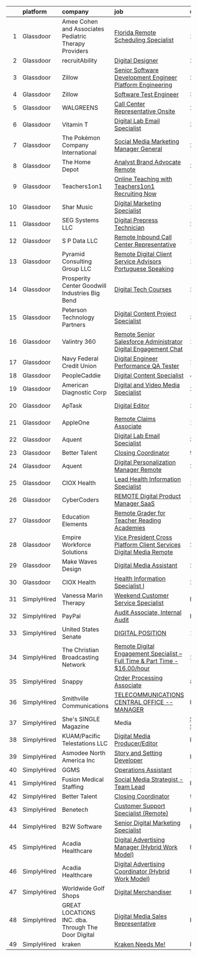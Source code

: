

|    | platform    | company                                               | job                                                                                                                                                                                                                                                                                                                                                                                                                                                                                                                                                                                                                                                                                                                                                                                                                                                                                                                                                                                                                                                                                                                                                                                                                                                                                                                                                                                                                                                                                                                                                                                                                                                         | update_time   | location            |
|---:|:------------|:------------------------------------------------------|:------------------------------------------------------------------------------------------------------------------------------------------------------------------------------------------------------------------------------------------------------------------------------------------------------------------------------------------------------------------------------------------------------------------------------------------------------------------------------------------------------------------------------------------------------------------------------------------------------------------------------------------------------------------------------------------------------------------------------------------------------------------------------------------------------------------------------------------------------------------------------------------------------------------------------------------------------------------------------------------------------------------------------------------------------------------------------------------------------------------------------------------------------------------------------------------------------------------------------------------------------------------------------------------------------------------------------------------------------------------------------------------------------------------------------------------------------------------------------------------------------------------------------------------------------------------------------------------------------------------------------------------------------------|:--------------|:--------------------|
|  1 | Glassdoor   | Amee Cohen and Associates Pediatric Therapy Providers | [Florida Remote Scheduling Specialist](https://www.glassdoor.com/partner/jobListing.htm?pos=112&ao=1110586&s=58&guid=00000182ba05b764b3fb83a4c93c9384&src=GD_JOB_AD&t=SR&vt=w&ea=1&cs=1_8c8ccf01&cb=1660978313652&jobListingId=1008078717344&cpc=AC285F3A3ECA6BB0&jrtk=3-0-1gat0bdu4m6p4801-1gat0bduoi17e800-ab6b67ad9b54a025--6NYlbfkN0DB2IJiWvkl9dyna-F9Xfqg4Kffp6-GoT8zQwgzVu3ttDJojyFH3kHYJeir6D_a646D4E6IJS4Au2ZYcO6udjK9W0XtHp2F4Mv-w93IhZcElHe1rsrNJ_ylbYQhj4FLtvC-qlZHqFIwgLkuCFRai3DnaUKPpNDuAaLGSzkhXomzy6gnJcwskdlD677ACeWrB94cURG6IF6UXZRABKH9R8O5ZGHwKC0D3ng05T-3GU4MOZLYytaxiGoQ5OKz3J6YwxnbBvdnpeK882BM6tFzePNSrMl7V-JIXDb_Bk2m3osy7r_3QfsjcKXwpA8KPvAfnrYlrg9Kld9u8CgjmDhqoMcNrXvRiTbkYcjqWZ_zHpCOePCEUS_LaU9kr17WsGW1aLKAJmND9g1xeRHlDQyNxeEfyDah0Q49MBCg_HgROm91AfbXXdiiyYdgnpY38zD7JZYx_Rr3BuDnnE0lw7mih7II5JPsAJjg-D3t8sKEUZP0lWU3ubYbezyabpqRfeSaakttDSUAAmwXsQ%3D%3D)                                                                                                                                                                                                                                                                                                                                                                                                                                                                                                                                                                                                                                                                                                                                                                 | 1d            | Florida             |
|  2 | Glassdoor   | recruitAbility                                        | [Digital Designer](https://www.glassdoor.com/partner/jobListing.htm?pos=115&ao=1110586&s=58&guid=00000182ba05b764b3fb83a4c93c9384&src=GD_JOB_AD&t=SR&vt=w&ea=1&cs=1_8d3931af&cb=1660978313653&jobListingId=1008082045067&cpc=1FDE87803EF93CD3&jrtk=3-0-1gat0bdu4m6p4801-1gat0bduoi17e800-992f5ee522812dfa--6NYlbfkN0CGG9KWCDlpnNsyBDyIiP_Q0811kl3MMa1wmNp0I1WtkTaTZU1gJWaiKEGe9oYuZ3A-Dv4GNBxlNzPIsUAfZ43L3Bh1sGAdEYhp8AzGbZ7hQpe4N3qyarKUNPVC0Ma_TIDG_CPVmi3U-T1P6JvKk54hXCVVfH4TwkBeT-CY7XpQH5WqVV5PVsDl0OqB0XdPdH_6IEkKeXgrumeVaosIzTO4zx0_5cI5uvGUEmRP4I8Hiukr3-CEiFcle1qL_g6p98K2mXhNciliWnM8EHFWRIm3SPsG2zTthv8RQFCqSEe42B1E3Fh3mydoQEsLgioh4YldJHU1RZr3CTfJT-WdlXCsm5NlNiY7TSAwzwjh1le2ZToerRGqJMujW1BErNlaVo8voLZHuGmOVEMWZsfFO2QpHLbRKdWNQ5itly2UUaL8yGubJ2YWdPL4SZ_6gH_56IydJOKnWg-ezHvU66Sw6EDZoqFHp7cWEFL1RhwE9NCO2Pu-9sjkiV2uYeOplnQ9oNstHV18Do17tGQ7J70hlU_s)                                                                                                                                                                                                                                                                                                                                                                                                                                                                                                                                                                                                                                                                                                                                                                                 | 24h           | Leander, TX         |
|  3 | Glassdoor   | Zillow                                                | [Senior Software Development Engineer  Platform Engineering](https://www.glassdoor.com/partner/jobListing.htm?pos=118&ao=1110586&s=58&guid=00000182ba05b764b3fb83a4c93c9384&src=GD_JOB_AD&t=SR&vt=w&cs=1_5d5c00ef&cb=1660978313653&jobListingId=1008075911436&cpc=8795CF9063CD573D&jrtk=3-0-1gat0bdu4m6p4801-1gat0bduoi17e800-91b9f5003b1961f9--6NYlbfkN0ANMurRYyPEXg08u6OamUd1Mvhk-zhFSGYIZgoJR86UvYL2v6MoUqae-sD5DnU21vqWgLpou1WyFwTqA24QUNAnUff-_QaVgYm19cN48MwhHecL58dNFAEeUxbOXqHj62sXTIaK10I3inYNc03uoTjlDLJYd0IrVvhfyOMBm2o9zye-Ymb2IEr8PwscKHDlXaNlrtSufMcPW4OUoQUQa1Npbg5YrNUBR8HIN3XEfxH9NXl5MyxSx2u7V2CWnoRCpEvJSzyzZmwjbtXJZfp200C-Nn5AIw2qiJ8FuzGIBVmKJvlO243TKdnIm-ZIpbhJB41kEOP7dks5FhKrSVpuT_OA0UZzVGTPDknp8wGHijqPTdXeDT1g3XIt0v8gwbyYUGmkZZbdg_CyYiPR6FoFE3soPvqrQVBrMNuuaWDmdZP8kRRL1y0bYQUI-saJ2DrNFz50LFwo3MXSSnlfol1W8xiMwHXQQDBpFiTIk1p3kTQxUc7trV6_4iooBNvOwDxg70_MhqPUdPyWXSqAyJpayxpCEhtK6WsqUr8YOZfWlXpUo8g_-PuPFET4ZJ_oBXlETQXrFeQoL0MuAynTHyPfQ-NPLtZzqu7wbBKg6YFglLb_xmjwXQ8ZRQDU6wR9hfzU9qerfd1zoHjexAN_ZGL5yCxPV2hGlbsBhd9-qDN-jCmd-zlLd__cEJVnsg-x_t-2RYBUfSN0oo1Zh_NGwRNeDIw-tV-a2uS0XAWzxT92eUtR0NRwRO62jUxl-R7cYKcLJO8ifu9K3l7QslNpy-kd4GehKoRLp3ReJLipIyODV7haXfwszdO2BbFZtZ4suDDeHezy1DMbwBgFP-JxgDeYgrsx8zi_nx7axCSIKuJ6fEf4J2FMAtUFxC2m)                                                                                                                                                                                                                                                                                                                                                                            | 2d            | Remote              |
|  4 | Glassdoor   | Zillow                                                | [Software Test Engineer](https://www.glassdoor.com/partner/jobListing.htm?pos=111&ao=1110586&s=58&guid=00000182ba05b764b3fb83a4c93c9384&src=GD_JOB_AD&t=SR&vt=w&cs=1_7089b339&cb=1660978313652&jobListingId=1008073833153&cpc=8795CF9063CD573D&jrtk=3-0-1gat0bdu4m6p4801-1gat0bduoi17e800-bdbd237fa6adc276--6NYlbfkN0ANMurRYyPEXg08u6OamUd1Mvhk-zhFSGYIZgoJR86UvYL2v6MoUqae-sD5DnU21vow35bQ1-Ze4dgwP3h0gIUgPs8wUViGkb_G3-ui4tvTc5oBQ_fL4jvKGTFl8Uu4QmnKpXCh8pUj7fxO7Bu5yBOVswLieY_dmKPh0ojbhdWQ1Ke-O3Fs7MNnfkJzV19ad7_yNlbnSNVTCWH1ppTIJr2ynX6qgfTs93btesUCZJYXwk9qL95vbskOla80PysqxgIudnSZuWTTvMSLRZ7P28NFzd-VUZ_vz_blpvXjEKmdz61Hy8h48ytrVPoOzYBdN5yHXaT6uzX_pWLmFXUK_ybbn70F49SoQGrDhMYTsK-DUj3qzRor7DN4zIZPufH71Vj0kOtGk6GBst3vCoQH6a246lt1HIZbBOcJ3jMDFzc2J57EtEzqk0xvjzv1FkW87rNkgI1HvmynnYSj8fquMs3_6BwAXoUzLCbjRjF-s1OEI4COGLwZdkx4J89A3sqZY_hEWgdTF4m3IEIfXk4SjO6dz9k-rgJnT5Dr1EVdC0DkfM9_RRQJ5l6mKyNki1UPJsCz1ndlYUEUQtUxmvHqko-Ea_6VpGNfqTWimy9oYEMXp2Dkz_zQ2ih5BIrhENQH4RNDnmiiPIkk4-9sgggdcnWKQopJfftFbWL4Br7GlxkL7El8OTgG24miJXBu-cKeZ5PbTrGpBy0mn1EZira-U7f0M9o7GblHeHniF_3JFJYzX7U-DqgOx3nnl2suFqobw0rg9aO20P_TmtUFRE-DOvFT676LiRQkixqVOW5EUwar6fjc2gzvrGyTKPYxjMvaEL4tF6WWPF2UmBc-00RJ0Tc9-Mz6Zp41g3oB17pxuxFgdnM6rDmtlTKw)                                                                                                                                                                                                                                                                                                                                                                                                                | 3d            | Remote              |
|  5 | Glassdoor   | WALGREENS                                             | [Call Center Representative Onsite](https://www.glassdoor.com/partner/jobListing.htm?pos=127&ao=1110586&s=58&guid=00000182ba05b764b3fb83a4c93c9384&src=GD_JOB_AD&t=SR&vt=w&ea=1&cs=1_71dd7e04&cb=1660978313654&jobListingId=1008080999558&cpc=B101C867B3EF2D75&jrtk=3-0-1gat0bdu4m6p4801-1gat0bduoi17e800-ec4da0bf5d9a3677--6NYlbfkN0DjFJdVF8xT6Dx_Amb_qp16VFdGPom6iJ3DXC72xT6OlkqpRnLvJ-XFzC_Zjn56uRFfWoAu4KfOfWuli-ATL8SJslTgvPuCBWCSL0qdlAWoBGcdZncyN7PEuZTrZrDUKHLJ1qbsOvy-1FrC0gEmTzUo4ybD_Uuj6Wh8ZTpWrT_sPLrF3KnS46prx1alDj-Hhrd-9dvGMSbIEY7rGR3PIgeDzzegMGzyg8n-b2Kg9VViWvvhKZ9sV22hX-0560muqgsY1oPv8WOCKB8-1Ha7iaHLNkvZ2UCDqv7zmKhsdX85Qbx6-u_iLGtABCZA_NWVlC3caMwouNm0aOH6gHyT3Emr_IySePTF-YZAM4eq9dQ7VxnQ3RXdegLNPTG6apxx2fU2OOh46ZnHXkL4e7US9hQabcu3l4qR1soPgRu6vlKDOLpvvzfiQIgw7qAyYl9y1Q1oNFnBhHCYJjptt8v6EGG84yauT5FRxjRROk-Ohov5cgtV87j7Ni-HmNe1vTbYOupjHx6NTdmBZw%3D%3D)                                                                                                                                                                                                                                                                                                                                                                                                                                                                                                                                                                                                                                                                                                                                                                    | 24h           | Chandler, AZ        |
|  6 | Glassdoor   | Vitamin T                                             | [Digital Lab Email Specialist](https://www.glassdoor.com/partner/jobListing.htm?pos=126&ao=1110586&s=58&guid=00000182ba05b764b3fb83a4c93c9384&src=GD_JOB_AD&t=SR&vt=w&cs=1_1304e074&cb=1660978313654&jobListingId=1008074542750&cpc=654405A9B1E0A9F5&jrtk=3-0-1gat0bdu4m6p4801-1gat0bduoi17e800-3a085a48e6b2ce1d--6NYlbfkN0DMrcEu7yrtATojKJA7cEzGQ3FdRGWLh0CZQInL4ECGI6k5tN82kdM0OKoro5eXmjpkM2GdFLYhdgIKVsKb0cVf8X2lhmlrA_-7xMJxxC4CUJwBB17GVHWQ4aDnHLs8COF2G-Sd6JWT1DmKhls15kRNblKDoOE5n42jGm3p9yZJ_9SD0AwqGcmglHM9ZfTliSnv6f7TStzk5kE2bM_z1grUbKews4Y9frCvN0kaFrbpNITQ-Atn5Q3IsJqWKvXlKrymol0wRgoyHzAUeJovjuT3mTjNA4GjVIDMn8ghdC9CeZaHJLDMfR0FCGv7kDJ-DEeqlF9xLpX01g2TpdRRWne2uk0uGB6LwOpNDII49Ntuq5GozepbpCoJZmXWfGggVXSSUeqZJXZre9NJh9o00tJrVWl3uk2b0LJ3v3CMY9TkTHambTW4GiHdC9J96BtyCoa-D8N01jfqa5a42_4o6V8oPbfcUFLgtT214zdhhquo-Q%3D%3D)                                                                                                                                                                                                                                                                                                                                                                                                                                                                                                                                                                                                                                                                                                                                                                                                              | 3d            | Remote              |
|  7 | Glassdoor   | The Pokémon Company International                     | [Social Media Marketing Manager  General](https://www.glassdoor.com/partner/jobListing.htm?pos=108&ao=1110586&s=58&guid=00000182ba05b764b3fb83a4c93c9384&src=GD_JOB_AD&t=SR&vt=w&cs=1_721fe5ce&cb=1660978313651&jobListingId=1008082140006&cpc=7AD1D84939BBEEF3&jrtk=3-0-1gat0bdu4m6p4801-1gat0bduoi17e800-b3f1d1746f0d7e01--6NYlbfkN0CsgUO0V2fSZxJANSxJiftVXeq1wpG4BxYFHzXoW0hPJnnKXvOitF3aOGGKDfgwzkQHpHrMnlQToNwA7E2SPPn19lMoj5jjJTqH0-qPZpUCToVqcwWlsMsO--Eco6_F7dukrc59QSWAGp15BGnBm3DvdAoVlWEOlY3Gks1VfOuwV4UA9Qql_jH_leJw9onP88Ayv33p0M6HSavHxTarxYy6XcpKX3SfPQhRyKvszi22nfvOx8iJxiXryC1bxjJd4kfHPkLRcPmY22z7DTPnv6fdB2n-RDJBSZ4z2qQj5EKraIXkH0IsjtbROPurT0llkXMk7T1R_shLp5TrxWaSCx_FKxiBZkmi-jogiNA-SDrBT6nDCxm_ua0tKMsdtPnDb7Kd0pjNdxmzZRnyMRgtfH0JmWIhzsZeRWEuuyPncnhYNwBIeFJ34SqHoMYzgYPtgXYt_JRq1s_Iia9r_ektj-DDbMFP4JaF32oImLiBTm0nIszpJXib--zJ2jdzO39teeQNYrc8NwSOwjhr48F_IDVWP1v8ztndb4Krt4MCv67Xbz7RGhGFzrR9Du_KTVgXnpEj9Xxiir_3wIMY1nXszlubCEXGFRbLwVJ4CeO9ky04D_9AS5y_7CJbLlY6rVW99sxIu-qgQ1aiTavIdb2XzqYVsK2p95iLHhGM3P3pJ7RmzZOLXo9XjifZp9ihcsP_W6EkcwJ11VyfAN2PU_kbzyJG7egqhQMd_481DsbmBL3wikesm-e7RxeiC9iFkjBxfBG__YfN7_oZXqKDEpnU4WXvrrlVjF9mL1Vf-q0odKMjgELNHBgkJAp1SwD_aV8XbV7zeyl1w7szfGkAEzv3XAtQ9S3Wzj4ynIXRonUYMBuFjlWoxaFS5TSCI-bbp3gRV_E9_DkZ7WLbpkmsfFAcYLr0)                                                                                                                                                                                                                                                                                                                                                               | 24h           | Bellevue, WA        |
|  8 | Glassdoor   | The Home Depot                                        | [Analyst  Brand Advocate  Remote ](https://www.glassdoor.com/partner/jobListing.htm?pos=105&ao=1110586&s=58&guid=00000182ba05b764b3fb83a4c93c9384&src=GD_JOB_AD&t=SR&vt=w&cs=1_970cef9d&cb=1660978313651&jobListingId=1008082087524&cpc=5E31031E1AFF45A7&jrtk=3-0-1gat0bdu4m6p4801-1gat0bduoi17e800-09ea50749267573b--6NYlbfkN0BAuTfAu5ThYozS55O8p5sS5gWZMb8bifg5H3ftdCgDuLYRlqSkW6aKpA-68L38M77tIPsdpeRe7EhckJIbn-BeVSt5FK61UeifOJBRAjyDCbOOxH6JlSBZRoaEPQlNpFmIY5YreB78jwzphD0LALUV4QDe2QOLecHuB2jNJgAtk46WVa6wI6ndIqePUDJijVovrvhQFAEhYXGt6KDgwoySzT5NIH6O8QotsQCND_GA6qGxhDH8qjpoLixJVe_h2l7c4aPb5KK-TiG9OJBCOoGfZf0xeLhcmeY6jX4lT-ebT8XeYb-XgJ9OEYkJHOtukfN5EaSLBIQIrgOqq0KY7IkCT6LLXwDKb6xak-sEGtVb_bp9NKjuXbVlWXWMguF0CZBVRSoUbLGH0CjDpL9ATW61StwFQ7RTqaanQbKCz7E81BBpksI85LRg)                                                                                                                                                                                                                                                                                                                                                                                                                                                                                                                                                                                                                                                                                                                                                                                                                                                                      | 24h           | Atlanta, GA         |
|  9 | Glassdoor   | Teachers1on1                                          | [Online Teaching with Teachers1on1    Recruiting Now](https://www.glassdoor.com/partner/jobListing.htm?pos=102&ao=1110586&s=58&guid=00000182ba05b764b3fb83a4c93c9384&src=GD_JOB_AD&t=SR&vt=w&ea=1&cs=1_6f0b1468&cb=1660978313651&jobListingId=1008068340729&cpc=F41FEAB56D215062&jrtk=3-0-1gat0bdu4m6p4801-1gat0bduoi17e800-940426ed669c5bbc--6NYlbfkN0Cp54voNQY1hmcvSFMEtEDASbG_gHrsI0NepZ1dbTooYWxLlaVUYN_P4mzt571gjJLTY67G_X_sVOD2SVDThSjhRW-4_1BNYgIJwunHkJsZUdHWZl2-fDG0zLHApr97FlE0RIO5sDl_rD4Fp8VfxeHeqha_vbmjQP1I05hTTFlm1WFVfwd626J1Txu4pKb2MTyTYuxNx4smy2Gzzba5RYP01rUkS-bHdV1pda-I8xaeL2Ep2iQYuVE9Fmvw9e_VUA7isRQ6jv_Z4VOIx33jzfbRXkkDW4dG4ct6osonYMHyc39ofywPkXYukUcfDcHxCtaknpw9BkJq-vrJUwTIGGP6bAiWVhadW63DN8bNeEeTJIeVWRas-1MDngzx5IY92Y-kcNYFHhyeXUZCt5ao1vxKAr4x1lfO32gbVqMZrhfMQmCdG5LH6qKSvpX3GArmHZ5TSOTdktP82mP17VREZIYSJ3TpiYkTVk_e74tj_aZ9cN2q-uFig-EgSIwCj3Q_UB3ciEMDRa6LnpC-h8BeW-Dm)                                                                                                                                                                                                                                                                                                                                                                                                                                                                                                                                                                                                                                                                                                                                              | 7d            | Remote              |
| 10 | Glassdoor   | Shar Music                                            | [Digital Marketing Specialist](https://www.glassdoor.com/partner/jobListing.htm?pos=116&ao=1110586&s=58&guid=00000182ba05b764b3fb83a4c93c9384&src=GD_JOB_AD&t=SR&vt=w&ea=1&cs=1_4181126a&cb=1660978313653&jobListingId=1008078941225&cpc=14D5209370AEC984&jrtk=3-0-1gat0bdu4m6p4801-1gat0bduoi17e800-f43a2e98d02ced11--6NYlbfkN0De79EudH-ELfKev3hkocuRAqbhkRWEayWM_E9jlXXKsqoTDTgDF6oDBFc3UzOJIfqKrk4DOhqpLDLXtKXIQLGY4rJUBUC3B5toXn-LcomVuADpLI6-9c3Uwf2AMkSrErcAmfBguXK38JK0DiQoFYKkcducsxfbwRr3RWzc_PoikvqiN52J65gb_e0AK4xVjb-EftDkTDqnUQwhxn_PNqt0_swH86FJnNBQPfF3TYbYRo95kZ_gsXxhD53Grzu3iON-MDzqsyalb_ef0zhSUpNesit4DkO05NyQRm60Ks3M5An0r5vzGQDb-xSl3IYxm81yE3hJk6MotFs5rVq4HNSboznYZTAVzaXkEcpOSW4i9btqDO-9Xxwg4SF8QR8ItowuTNuXwvucAe_KYZLLQoOXstlnhG6TvFrYMjyvAJau_SXPd5YzlUyVQT2J5WFcjGcEMh5FgvGUWNL34Vb19url1MlkTH08CyHyek-d3uVso7BCmaFPW7YhtbWW29j52YV7RgHQZc4GGrC4rl5732Bp)                                                                                                                                                                                                                                                                                                                                                                                                                                                                                                                                                                                                                                                                                                                                                                     | 1d            | Ann Arbor, MI       |
| 11 | Glassdoor   | SEG Systems  LLC                                      | [Digital Prepress Technician](https://www.glassdoor.com/partner/jobListing.htm?pos=101&ao=1110586&s=58&guid=00000182ba05b764b3fb83a4c93c9384&src=GD_JOB_AD&t=SR&vt=w&ea=1&cs=1_62858b73&cb=1660978313651&jobListingId=1008076492594&cpc=83BAEFB8A33E57F7&jrtk=3-0-1gat0bdu4m6p4801-1gat0bduoi17e800-6be3cdfb6a3f02f8--6NYlbfkN0DfhRLDY5E7BVY3xhBTAobuSaZ3WR2SqAJ-w4NHeQGDZ5tebBT8WaHsVK7Va8P9YRWvwTnN_nJYvpm8m2NAug3yGRmW4kGxJh_Ah58PepOvgTFuOIl3xHHVM4pNJ7payqRUuCb33gOqZBC-9kRMEzhHdTgyETwANBJS8Xwj1vxYLF02PPjYEdkVT7OsURubQgSxpz_wsHBKR9r8_J6psCS5HQAd6Mck_bYRQHmxPdwuuKRrQbm7Ork2o_syLPZap81pko7niw-6W0G7F_uCIMGw32RBQ1WwmLfN8Qg7Ru2nQ_mm2mdY3wDIx-J_wXY5lF1GlT9EosDTpvn9NhbiasDEk0znWGKmhYKXNQByIwD3g3PpApHL8ROlQZIu1GgGS5GNhhbk7yOZPnESHO20pXO__qg-Mx02TFjxMf8Rm9w28VSx1qEP8Pp-_v8sbiCtwVTTuprLk0-8_S3xjjy6cdmgCF96GWZTEgi-OAz6lD2e_W6R-L5L4LPt1dWmPK3ES8t-OCrbvMpDtw%3D%3D)                                                                                                                                                                                                                                                                                                                                                                                                                                                                                                                                                                                                                                                                                                                                                                          | 2d            | Charlotte, NC       |
| 12 | Glassdoor   | S P Data LLC                                          | [Remote Inbound Call Center Representative](https://www.glassdoor.com/partner/jobListing.htm?pos=110&ao=1110586&s=58&guid=00000182ba05b764b3fb83a4c93c9384&src=GD_JOB_AD&t=SR&vt=w&ea=1&cs=1_14643b1d&cb=1660978313652&jobListingId=1008079251269&cpc=AC285F3A3ECA6BB0&jrtk=3-0-1gat0bdu4m6p4801-1gat0bduoi17e800-563449396d282ff8--6NYlbfkN0D84AdaeAoPdplVnDlDfR5H8QXRgdTiXwfPmOnFCanj8wAJ9qaz-gbX2LsElAr5iLd73Gv3VB_KEwz_8h0rpZ8z3gjTtUTnrCghXIHqwI38r2grXyd0VIACelP-nCdHGKIO82q6DhA_-UuL1mamz_yROOz3MmKwsCZr5yawUMVM_ouyF5vMIISE-ybcSIcjh7oLuUTz9WCkQklJerUJkK0ee0IvPg_dhCozaPxSv0mo8dosA0v2XY-Q-KXQFuCj3aeSGKpwfTcm6xUBpDNE0ooTWSeshpTEcxJjK0w529IbQgsmlvFe2dL7jpbPStDJZjRrCq-caRnHCgWkh8qNjV4PsfUoY5SIXBo7FXa_8o7oIoJhorPeHxEijJStF2p66Godkqf4y8KcPFHkP1GGyoyuvNFhY4nlsKei0orCrbEbWc0gry-dZ9AXGUrw1UnZo8giltscVDOmAhQLhcOzLwPx8jKfhsUIr2jhPrYT0_q4h_OrVR0Vk3XN-YxXjJVLIYgMhCeFmDPLh1YbkemR-vcFrSyL_DTOe7g%3D)                                                                                                                                                                                                                                                                                                                                                                                                                                                                                                                                                                                                                                                                                                                                          | 1d            | Miami, FL           |
| 13 | Glassdoor   | Pyramid Consulting Group  LLC                         | [Remote Digital Client Service Advisors   Portuguese Speaking](https://www.glassdoor.com/partner/jobListing.htm?pos=117&ao=1110586&s=58&guid=00000182ba05b764b3fb83a4c93c9384&src=GD_JOB_AD&t=SR&vt=w&ea=1&cs=1_0f03339f&cb=1660978313653&jobListingId=1008078861277&cpc=5E31031E1AFF45A7&jrtk=3-0-1gat0bdu4m6p4801-1gat0bduoi17e800-826f58f270902f70--6NYlbfkN0B0I4lKiN4xnCM9VU9Xmk3SaJI7af1aDjRJDtOlwbp0_NEkyD7fYkZoW-y2iKmc-sCblNIhG5LJ8xUEO0S1Gij9Bn69vuHCoDybyZ7yf7tRVDWVVBSRJqapHopCm_7zHIXHeHF1VUHaPlsTRhIdxuJwaTRhZBeiwAOvOCfw9o7g0kz9253uZxmR3J_qe7azIrM-D16GOFHaUcJElEFDjODuKmPsdNJlsuUjVohuIANZtTZhuEqwH6jKRB2-bsLih2Z206dqn7-ikM19Wb5cTzSsSEf-eIjDYVi3ZcA5V01xx_kTk8XpY1yxCLci53QCNPjXKcQ9YuPqzyx04XM3757i2djEXXMlp1hqE1JU02w703KDpFRbm1pYJ-wrV_r3Iwypc6hLWKbAv6_KDVnkjoY4RMd-XEyRiMOc8mlR8jc-7V4H-wtLc0B3PAlbSqFkwXdG7vGna4o1mDGF8ThPIPieOWLTAJlwmqS-psVHy--JtDxjRZ-KTk_3)                                                                                                                                                                                                                                                                                                                                                                                                                                                                                                                                                                                                                                                                                                                                                                     | 1d            | Remote              |
| 14 | Glassdoor   | Prosperity Center  Goodwill Industries  Big Bend      | [Digital Tech Courses](https://www.glassdoor.com/partner/jobListing.htm?pos=104&ao=1110586&s=58&guid=00000182ba05b764b3fb83a4c93c9384&src=GD_JOB_AD&t=SR&vt=w&ea=1&cs=1_7230bebb&cb=1660978313651&jobListingId=1008076015228&cpc=56C4EA4A1A191A49&jrtk=3-0-1gat0bdu4m6p4801-1gat0bduoi17e800-3673dee008c0f680--6NYlbfkN0Ax3HMN_WVtUG-GJAfeF6RQMsStnIPC-ycAfcn5QLpAxymi1KITUVCTo87d3WwiRPkJZ1VVjjKo4sPzhvqoiOw2qBQmb_CNv5H6CvtqmroMFm9Z1MpwUoEE_tazPCexCOelfcxWB7v_KeOoQx4W7X_dy6x8YxdD62zkHlTxuuBxa5Juo1Te4Ln2PvnAHy_zu1OVYNekmr6yAgUkyRFTTrtguSGF6sj5Ep6fjyJQHOEkW7Vm9iNzAMa01g1KpRpF2B6Lj-CsfJX6yYZmEwUNTWJOte8a8g-vybHywFoQN6P-e68UWkE3kubSktesRRMjSr7lZeXs53A3oxhtXZRWTWXKb9CIE_1NUBKSjf1bw5D0C7UdjhJALpDMx_DOa1QqQoFnnTIZAFSZtaib6pKIdz7bA1d8NKPKb7s1vUICl-TCOfiKkeeozwruFLKvJNHLvcnO2NV5VDQ4kyGjDgcY20G8iNRGjFy961JLLdonY704ns9QtpMLuTioloG7L4Y9aDc%3D)                                                                                                                                                                                                                                                                                                                                                                                                                                                                                                                                                                                                                                                                                                                                                                                               | 2d            | Remote              |
| 15 | Glassdoor   | Peterson Technology Partners                          | [Digital Content Project Specialist](https://www.glassdoor.com/partner/jobListing.htm?pos=123&ao=1110586&s=58&guid=00000182ba05b764b3fb83a4c93c9384&src=GD_JOB_AD&t=SR&vt=w&ea=1&cs=1_e4a17d40&cb=1660978313654&jobListingId=1008073680398&cpc=3DB599BF2F4828F0&jrtk=3-0-1gat0bdu4m6p4801-1gat0bduoi17e800-d298674a49cb2d7f--6NYlbfkN0AgtsfPTMZ7iDcp1X4T-0K4CYWuscf9rvuaH0n-fMkMyKnr7WxHRcz12wTe7OJE2CO3u8TqUjKNAeNhjj4oUFTn4A5DRsFiNvmGjU_LlZNH_bSIi4sboedtonziOsRHfiswSuh4VNPRjmCgnad3ugSkItAZ6eAykn8o5g-SU95FXPWRjl1A7lt-C4T7L7rgXWHCz02kxIQEZdlkygXdlGu_mrxqRE0_XvleapwaFTgfb1OcvVWchCjmQVv8KVFG-8inAmEUl7DQlTbfJY6wXuo1omkmhP3oAY9OXVeAnsawP1RsaYYF8q74Rl6kDkK9qyxv3wvLtP3ZgkTDyHGCaWTdTcA0ktL83QGOFpNJBzS53EVR8Ls8FGdtmsdW5Y4uF0sZ8M2jqj19BvJqSEtWIAcTfB6awCNLjHhHt-Wj2y511_IoVyYo0DrjTu27yrHIbUwLJhvAsCFGh4oTfHfxFnzUzGNGOdaPl-DtuqmPsSfpJkLSs-OlySsptiGy4evYnchqnKoFBjo6s1FMyZnkH4QlnNl70eZqjSQ%3D)                                                                                                                                                                                                                                                                                                                                                                                                                                                                                                                                                                                                                                                                                                                                                 | 3d            | Remote              |
| 16 | Glassdoor   | Valintry 360                                          | [Remote Senior Salesforce Administrator   Digital Engagement   Chat  ](https://www.glassdoor.com/partner/jobListing.htm?pos=113&ao=1110586&s=58&guid=00000182ba05b764b3fb83a4c93c9384&src=GD_JOB_AD&t=SR&vt=w&ea=1&cs=1_16949d2d&cb=1660978313653&jobListingId=1008079982944&cpc=45DC3EB807283E85&jrtk=3-0-1gat0bdu4m6p4801-1gat0bduoi17e800-e29875c164f59517--6NYlbfkN0BzZvFdfx2slmwVakgIPwFmkLjo_9C6eRO4zaxDL-pFV-J_pE9KxCFSJg5BPBljY31Cu3fpsTBk-Fmv4QuOERkaWck5HpzDgtrDqxIZE-zxpIz-gZhsIK2a4Sktx6byWOk6xbD1rIGi-4IwAwg0vBMhLsN-092aBv_JR6ZaAErJ7g96hzea-K_Y6UiuAQC4qTZQNk9zpYDILOdNAwMGlOLQVSH-yii-jFfGLpP-U7Vq6Q9zIaYc1TwMEa4__62fgXX33AMxEaIxK_QuvmVP2Fbd6-AR_r4g2SHU7VFb37VaykckaJV4K0c6NUsn62E8TpO-Hx8wh7JwOJCAqv4oueYH6vEbYpoaexYOdlbyUXtMJ66LuGYrjl0Pr0KhB7DAmduFEZMafKjkhcNgAOjdrTnuioS3YYEUzy7JH1t2yiLnukKbPFhMgqe_QQI4dvtUoxnB8LbZk9Qv82y7oOz1jtDOkosECSAhjHlR3mRzORPw_ghpYmNtI8SkTBd1SQyCvZdLDW6jjx0oSpuAVfRhzI9fznT1WVkyZAPGlh-BUulJ0JtOK-7ITiGb2o2h6KTvHDqDf-27bXb4gaSi-MxQSVC-xuOCTzE1ySpBmiALU3g6y202oyZS4qnsRikNx_CoBMyxAxFyH_-PfFhxoQ1Km1zE833yhYZzNVGE3TicmH1AtXcibsn4q8unIksBQC__-NUCBoJ1iyNvW2XzQxccAD3frXWgnxZz_PTnnran_ApEN1mxpafyF9i4ryUQmihumX9OIrpiH-kyF2Krs0iKLmRAr7IZj5ob9mCEuxL_xbpgZPBKpWu0Y7V0KPOFEN4r1fBBcaXScinPJFFuEV3eXvRc-SihygunMWW1OXak-hVwTMx78jFJEQZ8UUrGHaux2_aGdK92conWjcbyBu3ue_yYHm7kY5uQLXkFLoT2Ia8hdr-lBA61WY-3f6O1S3lusl4nzVzsktbv0bT36VewAbuVsQP98h36qdqNTT0gVmZhm-jnJ8KM8x_gdrBnNLSNzGY3SaMoZvMZFzOntN_TlOY__eQzerh68PbLLkBCHg4NFo0U73h7Dmw6C_hy1_MV7hBU89SrN4E7mUwctVUORwQ6d0QDjG_EXsyM-5Ru0BjsVFlsTDq9TTl7oll6A0XO59odTBA3ggvfw4jOoLyi38Tj3Ac-hfV-BosrYGJLSAKox58dWtk5d6ZvGVUYvVHXIBluBdWSnJoxDw%3D%3D) | 1d            | Winter Park, FL     |
| 17 | Glassdoor   | Navy Federal Credit Union                             | [Digital Engineer  Performance QA Tester ](https://www.glassdoor.com/partner/jobListing.htm?pos=107&ao=1110586&s=58&guid=00000182ba05b764b3fb83a4c93c9384&src=GD_JOB_AD&t=SR&vt=w&cs=1_6699817f&cb=1660978313651&jobListingId=1008078513664&cpc=5FEB1BEB8E14EF52&jrtk=3-0-1gat0bdu4m6p4801-1gat0bduoi17e800-8443876629983d8a--6NYlbfkN0C1zplEsFktHkQc7kOOwm4rInMAlFzAoLIRfcwaDPIGgoGZ9Vm2kzaVIA1mAzuxJ1qAhB6eBeQIqSsNSWY8R7MTZ8AaM9pHVkGD9BsvGvt3QfBjfpOL53JEuZlYX5Nl-64fAB87-VMNm6NVqUhlKX5hXcODIK_h-0b76RiytMXWb8zeQiKgMzCzruIbL9cm7x68sriTXtJ54aFiKJcGtKtDTbLVxf0A2wBa4DVTFmeUglp-97KVCqqPccjKy_qvz9N6FOSvpaSJ6V9VhmSn9mOc5WJ5ANIg2AR1txGWwloXGLZzy463u4Q7NEDhcGHfsRjJy5s2CQKcdv_ZcmEEr4nLECv9LVPhu8srUWOB_eity52IlDUUHcXZRQBGL206UjnCblCBNiLF0t62gIHz-3zN_VhiMn4Gtg5f3V32KMn9LPrZB8r-mr6xA6TtPMofsWY5Om8wTkvAMbGvN5l6UKPOdATg9pJ9JIw17HzLieR6xkPmdbxfRPjEAnXXwt4PlPJShJMeZHUY3eTSUixGymKXcZMmd-7yidPm5ZLcRMXxbtzkNvWy4gv-swfmhZVhh4I%3D)                                                                                                                                                                                                                                                                                                                                                                                                                                                                                                                                                                                                                                                                                                                | 1d            | Vienna, VA          |
| 18 | Glassdoor   | PeopleCaddie                                          | [Digital Content Specialist](https://www.glassdoor.com/partner/jobListing.htm?pos=124&ao=1110586&s=58&guid=00000182ba05b764b3fb83a4c93c9384&src=GD_JOB_AD&t=SR&vt=w&cs=1_f7546413&cb=1660978313654&jobListingId=1008072400711&cpc=FAE5E775D180B2FB&jrtk=3-0-1gat0bdu4m6p4801-1gat0bduoi17e800-a03ed9514c336116--6NYlbfkN0CnqT-NVp44Lkd9OpmSDsftW8EUHxjqcUKEdff3VodwUbHO3N2q8fB7AENX6kEpWwCUmFkQItPHamlMak6VpMJ7giM0AXaGFdwka9BaQ3Jk_5Qy_IX9Dgn_xMFZqTjqR7oX9qLN39JmxVbMuNkI08TeY5htO86CsAjaMJ5cIb8inpbqatKqPiZ5fCSyE0MLzGZEadxuRLI__5SHVgFs9NA7D-LVjMYAoU4WWx-rdvVYrp2mbg_XcsyKIxYL-IijY3CqPguhO53VUDNGuatBlztSHgWorHK7WARTU3Skf9DGhCvTfjxhVtvuwMB9mvq-KI2itQ2hDgQDY-3RFBZrwNMnyKkCah82CXwtLEopJQ7Ksq5glRRBUcPiYOJt9sbwQ3tbp8EYcB95WYr_ESQZ8NIPwi1KMPNbYv__vZ1VxXuzKi5mEL7V61iuH7Ijy5Id4flu3icWRtfy2PAcMDSv-MlMjgZDoUPq24yLMv8BSX-7k-OdSNKMQYUVvl7ESj9KkYebTdPwWi9w93Xm8I-ADOVOW4Zm88xHSKCybK9zB2uiYRFtpPkHxrVppgelvURIN8VBuolh5Az2IA%3D%3D)                                                                                                                                                                                                                                                                                                                                                                                                                                                                                                                                                                                                                                                                                                                | 4d            | Chicago, IL         |
| 19 | Glassdoor   | American Diagnostic Corp                              | [Digital and Video Media Specialist](https://www.glassdoor.com/partner/jobListing.htm?pos=119&ao=1110586&s=58&guid=00000182ba05b764b3fb83a4c93c9384&src=GD_JOB_AD&t=SR&vt=w&ea=1&cs=1_47d30383&cb=1660978313654&jobListingId=1008081247377&cpc=FB7E4A1762AE5BEC&jrtk=3-0-1gat0bdu4m6p4801-1gat0bduoi17e800-0e16380b785e7f5e--6NYlbfkN0DzWZX0E6ObgZQ1RzUI5SxnAy64XKPVtz8eG6FGkCNUWnl2Jq1HOBBjkkG5MomJoAgpg8TlWi_ZkLcAAsRlqiluthXSGIvqwCjKQEHIqqSWA8m0d03yUpoN7Z-W7b2Bo6FTz_BUL597dO7SL5ywPqHSrx2nIPiFRtVGiDR3SSzujzIDoMAsN8WJb3nfPiB49yZZg6HNYxR-OKErMFwocL_kmPClSSKk7OEn7SIItsx7xDfBbu9cppkguZsl36WGQfIjmI8bBNm_KuUCyptME-4Dvk3iLM60XvuPxh7h3tnH8fTqnrzkTU_6lnkLn_AtIc23DNq67PstcvMNLPFsXdLqD1R7GNLM5YANHDrcjtrwwL46Ntv8-7DqFNGcafr0oxXiRP9Yd2LlnEeuy6QefJSsfB0LrASAj6zNJ1D8igU08igmBrrrKxYC_z599dQEyO5IbXDLmO1XbHBy5IoLRDr83GixXcw500hjM5uSKjwSO9w9eZpZaIx_ui3TAa5Pz58%3D)                                                                                                                                                                                                                                                                                                                                                                                                                                                                                                                                                                                                                                                                                                                                                                                 | 24h           | Remote              |
| 20 | Glassdoor   | ApTask                                                | [Digital Editor](https://www.glassdoor.com/partner/jobListing.htm?pos=125&ao=1110586&s=58&guid=00000182ba05b764b3fb83a4c93c9384&src=GD_JOB_AD&t=SR&vt=w&ea=1&cs=1_1990602a&cb=1660978313654&jobListingId=1008081243187&cpc=2CAED5C921A5F994&jrtk=3-0-1gat0bdu4m6p4801-1gat0bduoi17e800-98470aa2fd23a906--6NYlbfkN0D_WTev-YrIdalMrteejU83-imCBqyYgxx8ENAHRN0xUdke-AP2hXtvIWzRUnhZNcFN2DamiMxytTaF6BSEvdgTvHjebrx6tScX1nmHN1Bb8_AQf_wruwg5YNCu6gWIm3mffc9M8NJCSND4-ED_cNMhyITIVrEbnTGXQfU9PpAYSFWR9YXwWEcRmQm67mRPvTYjdsEhrxCKSkQmu0JtKdmjnsJguEz7Vq00YicFrOqx3o34GIHHflqJxMwzVBidKmkS5ix0KH9gZlCtWgjA-lS6RqVL066nlgFSVzEEAW1BVtLInl5ZSS66bZzZWLjMniTG-Q6LPVss7bOmmRrUJ5ye7jQC_2_Jf84tHE5aA4JeWxErtC6_9mBoKNEWNk420mMvPgpSFYggak3uqhglByPWaJJAgjhW-XF_j4S8Y-iRmx1-P6G7Jzd-8hU5sVlXwjQcoSFX4sTvbCQG44PARofCsLLeMxT71SEoDMKCZpx0QRv2_FXS-_fXzQCbuRGJ4QA%3D)                                                                                                                                                                                                                                                                                                                                                                                                                                                                                                                                                                                                                                                                                                                                                                                                     | 24h           | Weehawken, NJ       |
| 21 | Glassdoor   | AppleOne                                              | [Remote Claims Associate](https://www.glassdoor.com/partner/jobListing.htm?pos=130&ao=1110586&s=58&guid=00000182ba05b764b3fb83a4c93c9384&src=GD_JOB_AD&t=SR&vt=w&ea=1&cs=1_eb74bebf&cb=1660978313654&jobListingId=1008079239031&cpc=2CAED5C921A5F994&jrtk=3-0-1gat0bdu4m6p4801-1gat0bduoi17e800-864c96e4127ff1be--6NYlbfkN0Akmm0SHSm6KXMG3PLe28cvsql5ALZY-VGg2iXYcU3b0_QqRwb6uEYTV-93UJmOva-DLIfPYq7xH-fkfdUelrzJuUBKWGAJtB-Bzbyvcv_XwVeSJqGKBYprEh76xL_fRmYaVBSWy0TgUsJMloVqfHfjrrbItumqdYxL8YiWTo-1c1X3ZOTTz80UN0XoLTbG8-kNbUuWwgafpQ-89LpnaMFExIePik_u0xM6Py3Vlx8nFUq2fknGggAUyK-YRLfHjdDn7mNv_f6eXpx2Vt8R84lwFHET8pzy7dQL1JpSFwtxd0FqXehxL_eDWnW0SopaYQDGUSc3d_bkh1eaA5Dtv7tr7yPS-oOfw1DmNIAvOiShR5WEFFW6LtDouje_wBvf5B97iYlEMeyIOqR0ZwjPAffEvkiU8oy4t4xkZrzPIfSG0MiXwe1hr4odBzcHUqJ8GKUzPYt8c_0EDmgJybJDk8xGcwQ53cE-kWwCpH6VktcWAsJCJvunUiR1SVrdotBJdm87Ufo1mEYtLnp1jplIiRS9OZJ9OcBiQ9Dp5bHG9ZCcs_zjjrD7kiOsnfy4Un4XhDHh9kVm5HZZYA%3D%3D)                                                                                                                                                                                                                                                                                                                                                                                                                                                                                                                                                                                                                                                                                                              | 1d            | Corona, CA          |
| 22 | Glassdoor   | Aquent                                                | [Digital Lab Email Specialist](https://www.glassdoor.com/partner/jobListing.htm?pos=122&ao=1110586&s=58&guid=00000182ba05b764b3fb83a4c93c9384&src=GD_JOB_AD&t=SR&vt=w&cs=1_44b70239&cb=1660978313654&jobListingId=1008074782537&cpc=334ABAF5D42DC775&jrtk=3-0-1gat0bdu4m6p4801-1gat0bduoi17e800-d23a5aa9c608913a--6NYlbfkN0DMrcEu7yrtATojKJA7cEzGQ3FdRGWLh0CZQInL4ECGI9gD0Wolx9R2EDT7B77c2cSZzHxfztdVoEMCmmuaoYCFzVOLdnnJEcNMkLv6HSpNslBUXXYKUXIkpR75sNwWLdHlUgsHf06kbTH4-Da_0i2Nn4Fis4QPummtFA7T_HDxG0jaalrxRvYj076UOe0qA0SGSk_3WjVXYxZCViF2E-qcms--xFzLva1ug9dtdNbk6VYn-PROh8NrcmKY_Q_7sPze3MJYV01W__sryzsjKw0eC7fsYGAXLyr5QrHZIraEngh77sQblWeFQ1sJ9jvH6EhpFUtQSK6tRmQDQEBLyKEUeJICI4iNsXI_zPlcGumeHO3exE5fQ2ScsXzkwb4YmtY7qTe2cW-NZBDC3sc8jR5JqyffeSiJEgMEAdccsq82FPHCBOHXpXk0Btpo0TET_KjbArXEIKPVq8XNMsA0KkrT)                                                                                                                                                                                                                                                                                                                                                                                                                                                                                                                                                                                                                                                                                                                                                                                                                                          | 3d            | Remote              |
| 23 | Glassdoor   | Better Talent                                         | [Closing Coordinator](https://www.glassdoor.com/partner/jobListing.htm?pos=109&ao=1110586&s=58&guid=00000182ba05b764b3fb83a4c93c9384&src=GD_JOB_AD&t=SR&vt=w&ea=1&cs=1_f2bdab0c&cb=1660978313652&jobListingId=1008064925940&cpc=F41FEAB56D215062&jrtk=3-0-1gat0bdu4m6p4801-1gat0bduoi17e800-1108d559f2cd079b--6NYlbfkN0Cl15Gq1_VAagzKVYHBIyd_CnRSPc991thc65BVM7gYCZK7d_cksCuEszMO69I49rYu3tbLvTRPIEOHt3Si7P-AkiiiWM-yst3iBQPi0dp5Cmv8cEOwb6zMGNYJVPLxw2d7_KbKvjkqFVhYKHKNyZgjP1y5RyqG4Cp03YqLi6sUtKob5LIus51dAka2KjBcyXX0iBz3mz1iz0iFjoLyWY_EMAkVsE26Ln6Wn_8kN3-0x2BPUBKh2ASabhVTOtq0N-eetDg8LvhL5gTlC5DgKcMmRZ6DFncF21qEV2YIS_5MDf8qfTf-sAuHu_PNKF4mlvPi-NhxOAjc1Au_Y5yew3IM_JNqg4SAx00WaoKO83gQF6DgVecLLCpL_HMSE6q-9rHj2FYUuo4yxXAJIBlhIc3of_OMJvc71NV0ypFv7tnDtaAOiQdw6S0KEZL2dicoNRInqa-x1OyWtoVmvrGqe5-g0fI7qfdW_f8TCrF23dWmiFUc0g3a9c7wokOx9qSOH6GQSanaZ-I8WRR0XL2we1BnfZxYVTv3oPFzd7Nd200pfkA1y6PzEUtRIyeUTxsWIqxCinEqHpK3cA%3D%3D)                                                                                                                                                                                                                                                                                                                                                                                                                                                                                                                                                                                                                                                                                                                  | 9d            | Remote              |
| 24 | Glassdoor   | Aquent                                                | [Digital Personalization Manager   Remote](https://www.glassdoor.com/partner/jobListing.htm?pos=128&ao=1110586&s=58&guid=00000182ba05b764b3fb83a4c93c9384&src=GD_JOB_AD&t=SR&vt=w&cs=1_0e28d36b&cb=1660978313654&jobListingId=1008081352366&cpc=334ABAF5D42DC775&jrtk=3-0-1gat0bdu4m6p4801-1gat0bduoi17e800-fec0d2fa6b2b6ac1--6NYlbfkN0DMrcEu7yrtATojKJA7cEzGQ3FdRGWLh0CZQInL4ECGI9gD0Wolx9R2EDT7B77c2cSSLk_MMJVcGV39p-5Uqw7tmlMK6e3NPm8KEt2WFKCzwheohHpITdMfUzuopRn2X832jKSocovlObgVz361lv2HBfpbtRwnJyABjjY8Ymr_wau7MU20KiPk2WSRMGsz0N2e2BE8opF4ow3JBfWJjA57MCyynit_2v2UmTEsqV4WRayjR6Lc1ncP4zeJXAF5BtYeR3vhmKYI6DnfCFCdWD5hRsm0OR4kB2qhxoYHBgHyVV0uCYJZeaZ8ZkxvYdSYCVF5k5nWczgsISKw2qEiXuSQn7NxBvek9il60yRwYPcmdabgHSzwr8WcXGZGFiHeEl3Sqzn9HAAq1e55SVFyC_6yaQCZMWP__AG82vjXlR2weaWn51CPD17Tl2IhxYyOmWUWhNWZZnwbjf1T36dbcACX)                                                                                                                                                                                                                                                                                                                                                                                                                                                                                                                                                                                                                                                                                                                                                                                                                              | 24h           | Remote              |
| 25 | Glassdoor   | CIOX Health                                           | [Lead Health Information Specialist](https://www.glassdoor.com/partner/jobListing.htm?pos=121&ao=1110586&s=58&guid=00000182ba05b764b3fb83a4c93c9384&src=GD_JOB_AD&t=SR&vt=w&cs=1_e2b4aa77&cb=1660978313654&jobListingId=1008056868158&cpc=2CAED5C921A5F994&jrtk=3-0-1gat0bdu4m6p4801-1gat0bduoi17e800-b5175745e08327d0--6NYlbfkN0DmVkbSMMk0SKBlrQ160sntKeTFoLu9cDfRQznIgsntp_qWLZxp7XF70qvPNt07L4sWmyumHi13CU5PRUdRQx8J_rGhDNZ0ZhHznJv_WaJytx31TEhWDBYmQPmlWOd2E8MfMRAsdsjsuabXrpjIZpaRXGBcnUoBQjrcCi4liVsMCkSrh2zGhm8_E5JCVnvg4vfEZ7YafUuoXYk0cLAz_TMjgBhMOabS4K2zTEx9T8hMps7xN70x8BhyCAgueMuvZ7buN70JMlQ_5Nwu2qtl4K8EXp4VGoDzV9MaDZlLwzef1sXJt-9bVnbY6wQ0gDmc-MU6nuArT68nV0V4N_hpqcyn0njPUkXeKVn4hKppJNGsqkUV_OaGqYUWXZyqMRxdctOmhWknnw9gbGmv_PaZEcccDvWQ55-h7_YX5rH1zVStXIwKTXWRSc4mbs0FrWUTkj1TnwYnIZBmsir4uzpA1tVl6vinX3qXJEx6B_3dEmngTTWWRooqUmFbt0vKjQoxDwV_3pixDh8yLGbiQynwCCYZLJUZRG-abb9ThoUsIJytc20_YJ7k30T_qoxKBioQ4dj4jMlWMwHfbdaSzphLUFeL7wbZTn7aQRcSyuGoX--Iql3LG5cQ4bBPWmuWDeWdCpH0x5inaWaWyD856Vhi8wkOE8TNrlkATrQKj0J9EWtWFItKur8CRatJ1u55YZdPSHhsuyDTdk-n7H1bO_WQdtETDSArWnriruaTl9rlDERg3A%3D%3D)                                                                                                                                                                                                                                                                                                                                                                                                                                                                                                                                        | 13d           | Remote              |
| 26 | Glassdoor   | CyberCoders                                           | [REMOTE Digital Product Manager   SaaS](https://www.glassdoor.com/partner/jobListing.htm?pos=129&ao=1110586&s=58&guid=00000182ba05b764b3fb83a4c93c9384&src=GD_JOB_AD&t=SR&vt=w&ea=1&cs=1_11b15175&cb=1660978313654&jobListingId=1008079096958&cpc=451933188B21919D&jrtk=3-0-1gat0bdu4m6p4801-1gat0bduoi17e800-9c3667202decc382--6NYlbfkN0CpFJQzrgRR8WqXWK1qKKEqALWJw739KlKqr2H-MSI4eoBlI4EFrmor2FYZMP3muM1cIgpBTRniyIWlBEKxnRlwACGHR0JZh_MVJq36gD_ZvwBu80GissIaebztPLmUWH9WQTUGUBUBTNKZTYOOYYp7DzIWxZqHzgrz1NkpJCJh6p9-Dw5Z4FWxz2t_JyjKmzaRpUf9moXxcqkVqeybDF65JLHZ2KPbM9sXFsyklN-7yZxqqfUKcS7chS93M3SQgDWzRDO0O44Zv19uYLbTQyfA_Y0vZX1qy6FTKUlD73QYCWi6ijzlybQZ9n0F_lEeU6AUOYWAYrS4aP5bVz2zbE7XU3TygkUVTOuHH5b5-71oYfzifoqUuAUbU2T6cdEB7lECK1TyXeOs22ze1TBOYDq4qN0fLL8et818FUjCYe6RTlHdswBdDhS3kwcZnR9PvhmsEqja61icJgfTgziLNKYcAbl54yameIWh-lcI5rzb9dwq7h4PHSonRKEsPXKF7pbdT44OML62MxIIQMkFtZYWsl2a-tJi5hoEdZLu5Mrin96Lkj_vshCyWdp8zc9EMfCnx8nMu_FShS5yT5PKJK3qeMcEGOTZQkEiDvNgL_D3ORO1YVD4B2Vm28kyY8BNAtPjp3iwVpmHtJQSbdeoanlrJzzVPe2FxMA8GgYG7e-afyx35UJqrMm4-Ddqrpm1-h-M9QEoDgaOi_Ilz9KV1pVz98KgLqcDplpGKBdyNiKfuAtlZmjbIi47jkerfPFnjOFebyBew3w9kuI0f5Kk_UuhJQ76zDX09MU6VvZAfpMZjWSF0KsYx4Bdjo1WcWn0Q123688xf0HidhoplITMgRWX1SdyyFWzgFqkbXhsJcMj23Vx7E3ERsyI2w9GZ7A5SKFDZ9D1ovYGen6fobM4Sqy_PjpJAWwByAEAc8W_lFskot5a1124REeymE0vGkjPSi1D3amP9htcfpb4ogDTUByvB9CqsGIiCj4%3D)                                                                                                                                                                                                                                                                              | 1d            | Concord, CA         |
| 27 | Glassdoor   | Education Elements                                    | [Remote Grader for Teacher Reading Academies](https://www.glassdoor.com/partner/jobListing.htm?pos=120&ao=1110586&s=58&guid=00000182ba05b764b3fb83a4c93c9384&src=GD_JOB_AD&t=SR&vt=w&cs=1_4189ae69&cb=1660978313653&jobListingId=1008068266805&cpc=F41FEAB56D215062&jrtk=3-0-1gat0bdu4m6p4801-1gat0bduoi17e800-eb5053f01814e556--6NYlbfkN0BMPnP_Ws4SuhgGmmzxVg3U4DqT4ObO4jXekY8iQuCrfTDCiw3oIVQENahhiU0CSDsONG3gfjS89IrjzANk4Ws757s40zsFmrIfwoxBMWVTWaLSX2a7pbreOI9hjHBSkfE1Q8FF8KHfdWkdYDAGNc4iak71AskpNhN2fJe0e2n5wXx4B1oBNhCgttzvOMC09wJkxF2GyE-uKeDpl8f6kM5RBXHlrlNcZWlwp1gMXMxyUOj_X71GyHj-I4qduPkDp6VtY39hu1M45Ec6Jig8hv96lh3TezxKuCYWeyq2RL9tGbCNaQ560IRvn7IGBGjHUvPLT2nkthRlHd0yP6j2zkYgUs2EnZGSDztrtQILQMp8QmP_vG-ZAYOiI-jiUFd551QQH3y2M9vfFEJ1D2uvP2-JvA3ICewyEPBafSisz-xo-WUTE6GqzLfBIWsMezs9tOs4ZiT8GN5LOS1CNYmYOXPe)                                                                                                                                                                                                                                                                                                                                                                                                                                                                                                                                                                                                                                                                                                                                                                                                                           | 7d            | California          |
| 28 | Glassdoor   | Empire Workforce Solutions                            | [Vice President  Cross Platform Client Services  Digital Media  Remote ](https://www.glassdoor.com/partner/jobListing.htm?pos=103&ao=1110586&s=58&guid=00000182ba05b764b3fb83a4c93c9384&src=GD_JOB_AD&t=SR&vt=w&ea=1&cs=1_72a99549&cb=1660978313651&jobListingId=1008081088172&cpc=F4EED0218A761C36&jrtk=3-0-1gat0bdu4m6p4801-1gat0bduoi17e800-249889c4f6b7b540--6NYlbfkN0BhhhzTg5mrYii5qsI6KLAJ861Knq-wjVpxdjddoQLPfpJXVg-2Pjj75951mxdnov-MJZc8BWnwoF9G08AaynmBn0SoSzqP9AZkCUJcJl1SnqlqLBSrzmSfeIvalrsAUnh14Vbf5dZtzMcOMOTJ-oqhMdLPnvYubqbsfNxMqvdSXLkJ4CIwWDpQ0a8G1aCIx8uXA0AEAdczyxC1AusIDpjIpgOXu3GhaE4K0kTwzblkgqBxpaqrjOtwW5FsceBIN-JxzUeqstdacq52Y3-NhIxO9ByfUHNL7LzOlVZ5MWbXELSBbdrwz--rl7t6Nr3NRXdjwQlB-BwmA_B_H-X_q1KRLPU-Wv8Z7rvUdl20Snqg_MnGIRo-rqkBvTZrhjisTJyXMvQr8yBGBS_Ar1P83-iVgQS-M-ejBirjxjallYHkx75i5DZ-VvQsAgKYONNSgZMVRri1VDW0pYXlm7X8uf0a2JP_C7Ulw3_PRiLXPYBCCge5oRhERRg-LD350NUcsVygprE4drGRPg%3D%3D)                                                                                                                                                                                                                                                                                                                                                                                                                                                                                                                                                                                                                                                                                                                               | 24h           | Remote              |
| 29 | Glassdoor   | Make Waves Design                                     | [Digital Media Assistant](https://www.glassdoor.com/partner/jobListing.htm?pos=114&ao=1110586&s=58&guid=00000182ba05b764b3fb83a4c93c9384&src=GD_JOB_AD&t=SR&vt=w&ea=1&cs=1_0d2dd15b&cb=1660978313653&jobListingId=1008081385213&cpc=0FE1F5EA2BC84A01&jrtk=3-0-1gat0bdu4m6p4801-1gat0bduoi17e800-41cca14a53842915--6NYlbfkN0AZiaPZyccuKjlre0e0RaBFeO48J0QExrO5hcuLctOVaMCP73eJtwCGsYXF4TdRec0GBqwchxuDafeiuSJjsCHkdiXa8FHAWNqWsIVMHpMc8P2qE_5EnBK-WKJi-QuLx5fCN_c9rQP1w3w5U9z3ArkeTKlw1TE38o4_pOOl7prNEkFUB3gsRVinvH0BPJXGeqSIUvKuMn1rYKdn0BN2tnZWOUAC9NjR1i0aIFVIs34Q5uVqWEfRWH6ZfgS6IgKQcL3YT3dwkUePxvuPnAjXzoiudL9_NzSi2HoafPqnHvR4zBXiUO2LKkCW1U3RZG9Fa0ppAlsbCwjLyEv-rzbApzi1WEMu8X7MJg7VogqdBDS1BDdsz9l5s_3XcGzWCcW1GiwygUPY34yOCwYSXUtAXNUeo7SoUALmwOtE-YJKu4aI_xBmOlEEhMGFFIMWrOjAuSkYk9gYoxMnlz_a6Rg3w7NmhT-7LbWXk6M9zFKZmq_KIHVXGZC7yhn-9aUGWQwZoog%3D)                                                                                                                                                                                                                                                                                                                                                                                                                                                                                                                                                                                                                                                                                                                                                                                            | 24h           | Stockton, CA        |
| 30 | Glassdoor   | CIOX Health                                           | [Health Information Specialist I](https://www.glassdoor.com/partner/jobListing.htm?pos=106&ao=1110586&s=58&guid=00000182ba05b764b3fb83a4c93c9384&src=GD_JOB_AD&t=SR&vt=w&cs=1_78a93191&cb=1660978313651&jobListingId=1008077308475&cpc=8795CF9063CD573D&jrtk=3-0-1gat0bdu4m6p4801-1gat0bduoi17e800-4974cd37d632de77--6NYlbfkN0DmVkbSMMk0SKBlrQ160sntKeTFoLu9cDfRQznIgsntp_qWLZxp7XF70qvPNt07L4t_qcIgK-r_5ubSDf56Iz9E-IXg1qVF4ToHE8rnBaA05u33nQm_2CKODGcJQI725yTW5f_7Fhs-UsJJf92fClS5jRXKvERJDUIXLwyKPSuFW2dUVSJ9JhFR5dB44SvREL93-y6RqEgpr-3WGBNVQYs_PyEJA-gTzbMoQbal7Bbs9tzADW5_5ZCcX8xLOhaEQl5eV4M2NNWRHKkwFZLzpobJeiGbrmY79_8YVbzrhTw9WMtXaweayQgHDUM_4_G6uG8ObZTUHNqyAQ-0ST0MNbUuvc5_ZwMSNccOf_eee6_CbRHoA3gWRpcCVhJuyxMDqFcK1E3nxzZ8VQH8cSgRzHazBkvXx1DfQQ2taU2f06NoXYIQSgyPJD-1937jlT2-mmO8aglcy77mK016VsvV6J9P5U8OksVdiBVkfBoAQcvtW2EEgTb1EvXMsL5C_A_RUS9pVZvLDjzSwabh-n1Dpn0Xpt_Z-2A3qvmUHdfRQWlTjTyq6a4OYjO_wvXa6cUn_SsYRihklbUfjYLaPnMD0SA9kmzAkvO1zzjgY8xYUriJvRusu6Vby13-IojY05RutmwPkAImaeOvHCJKled0jShtRdALdmgX5jU99z0fj_fW7RpiTVjUdcxeDWvoUC4BDIqt0g4fM--ZRVOOy5mODNbWA0VIlt1PFd01qyYcYk4FCQ%3D%3D)                                                                                                                                                                                                                                                                                                                                                                                                                                                                                                                                           | 2d            | Remote              |
| 31 | SimplyHired | Vanessa Marin Therapy                                 | [Weekend Customer Service Specialist](https://www.simplyhired.com/job/CN1eRS5-6AJFRYwNnjkt_U06kkl_wtmVmyTCj1RprPcwsm_4h7PCag?q=digital+platform)                                                                                                                                                                                                                                                                                                                                                                                                                                                                                                                                                                                                                                                                                                                                                                                                                                                                                                                                                                                                                                                                                                                                                                                                                                                                                                                                                                                                                                                                                                            | Recently      | Remote              |
| 32 | SimplyHired | PayPal                                                | [Audit Associate, Internal Audit](https://www.simplyhired.com/job/Fs3cTqGRsNk2yq-yR2DDiD38J5ZBhqVfzknDtjue8Es_DGwI9H8niw?q=digital+platform)                                                                                                                                                                                                                                                                                                                                                                                                                                                                                                                                                                                                                                                                                                                                                                                                                                                                                                                                                                                                                                                                                                                                                                                                                                                                                                                                                                                                                                                                                                                | Recently      | Texas +10 locations |
| 33 | SimplyHired | United States Senate                                  | [DIGITAL POSITION](https://www.simplyhired.com/job/gm2PyydoEsgNllwTFnLZXr8SOF9gwAax7N1jS0zkTIo0mUOhCXAcUQ?q=digital+platform)                                                                                                                                                                                                                                                                                                                                                                                                                                                                                                                                                                                                                                                                                                                                                                                                                                                                                                                                                                                                                                                                                                                                                                                                                                                                                                                                                                                                                                                                                                                               | 11d           | Washington, DC      |
| 34 | SimplyHired | The Christian Broadcasting Network                    | [Remote Digital Engagement Specialist – Full Time & Part Time - $16.00/hour](https://www.simplyhired.com/job/JBf__L72v-kAppfnBs0GCLxDqAZPa1eqgg6x_tvku58VDqfExBSvAQ?q=digital+platform)                                                                                                                                                                                                                                                                                                                                                                                                                                                                                                                                                                                                                                                                                                                                                                                                                                                                                                                                                                                                                                                                                                                                                                                                                                                                                                                                                                                                                                                                     | 2d            | Remote              |
| 35 | SimplyHired | Snappy                                                | [Order Processing Associate](https://www.simplyhired.com/job/taGjUGRT--NgrDnh-I8o8qKSAOw-IpjA8LhMzkOV2oKIWH9G6JXgtg?q=digital+platform)                                                                                                                                                                                                                                                                                                                                                                                                                                                                                                                                                                                                                                                                                                                                                                                                                                                                                                                                                                                                                                                                                                                                                                                                                                                                                                                                                                                                                                                                                                                     | 8d            | New York, NY        |
| 36 | SimplyHired | Smithville Communications                             | [TELECOMMUNICATIONS CENTRAL OFFICE -- MANAGER](https://www.simplyhired.com/job/-iJjsYBhun6fRKCpXvMtVy8hv4TTlatqQL6vkg5wuNU1JxlY6c8Jqg?q=digital+platform)                                                                                                                                                                                                                                                                                                                                                                                                                                                                                                                                                                                                                                                                                                                                                                                                                                                                                                                                                                                                                                                                                                                                                                                                                                                                                                                                                                                                                                                                                                   | Recently      | Ellettsville, IN    |
| 37 | SimplyHired | She's SINGLE Magazine | Media                         | [Social Media Specialist](https://www.simplyhired.com/job/0-CbVXkW0CKeE1UDpapvQZnmBGSJgA53cz3kcrL_X1lyp_Z-N9UiyQ?q=digital+platform)                                                                                                                                                                                                                                                                                                                                                                                                                                                                                                                                                                                                                                                                                                                                                                                                                                                                                                                                                                                                                                                                                                                                                                                                                                                                                                                                                                                                                                                                                                                        | 9d            | Remote              |
| 38 | SimplyHired | KUAM/Pacific Telestations LLC                         | [Digital Media Producer/Editor](https://www.simplyhired.com/job/qWMhpAvv0diLxD0QQ5kDdXERf-uygQoLjEvvDJMP3yuiPx6ZIc1POA?q=digital+platform)                                                                                                                                                                                                                                                                                                                                                                                                                                                                                                                                                                                                                                                                                                                                                                                                                                                                                                                                                                                                                                                                                                                                                                                                                                                                                                                                                                                                                                                                                                                  | Recently      | Dededo, GU          |
| 39 | SimplyHired | Asmodee North America Inc                             | [Story and Setting Developer](https://www.simplyhired.com/job/9ks5qlhPHaW_Qj3Jf81bcyDr9DNE5OaKnZYMkb_3zC1CMTO8pV0_tA?q=digital+platform)                                                                                                                                                                                                                                                                                                                                                                                                                                                                                                                                                                                                                                                                                                                                                                                                                                                                                                                                                                                                                                                                                                                                                                                                                                                                                                                                                                                                                                                                                                                    | Recently      | Remote              |
| 40 | SimplyHired | GGMS                                                  | [Operations Assistant](https://www.simplyhired.com/job/nIsMWQ2WibDO-JUK2ecEBI84j5YBJ6C-zxDAcbZGQXvUFiG5Vb3jpA?q=digital+platform)                                                                                                                                                                                                                                                                                                                                                                                                                                                                                                                                                                                                                                                                                                                                                                                                                                                                                                                                                                                                                                                                                                                                                                                                                                                                                                                                                                                                                                                                                                                           | 13d           | Remote              |
| 41 | SimplyHired | Fusion Medical Staffing                               | [Social Media Strategist - Team Lead](https://www.simplyhired.com/job/j7aWTzm-fsFSxbwD-znoQNf4YBwPtaFYDDplxaPIxofp9PhcW4AyVg?q=digital+platform)                                                                                                                                                                                                                                                                                                                                                                                                                                                                                                                                                                                                                                                                                                                                                                                                                                                                                                                                                                                                                                                                                                                                                                                                                                                                                                                                                                                                                                                                                                            | Recently      | Omaha, NE           |
| 42 | SimplyHired | Better Talent                                         | [Closing Coordinator](https://www.simplyhired.com/job/NEc9y8M5iagqvvvWJ3OE3ERvPWWF6xq9TrXMuqxB6dIKNlQzzK4d-w?q=digital+platform)                                                                                                                                                                                                                                                                                                                                                                                                                                                                                                                                                                                                                                                                                                                                                                                                                                                                                                                                                                                                                                                                                                                                                                                                                                                                                                                                                                                                                                                                                                                            | 9d            | Remote              |
| 43 | SimplyHired | Benetech                                              | [Customer Support Specialist (Remote)](https://www.simplyhired.com/job/dnifouyn3gY6Qbbu8NxhJodpDLWMiaoxWVwtTUaMPsalE1vjK-yCbA?q=digital+platform)                                                                                                                                                                                                                                                                                                                                                                                                                                                                                                                                                                                                                                                                                                                                                                                                                                                                                                                                                                                                                                                                                                                                                                                                                                                                                                                                                                                                                                                                                                           | Recently      | Remote              |
| 44 | SimplyHired | B2W Software                                          | [Senior Digital Marketing Specialist](https://www.simplyhired.com/job/Me1oOK5eyyialG7ixpMaIH45ta8MAScPt-6u3nDqHesBAq6ZpoCTSw?q=digital+platform)                                                                                                                                                                                                                                                                                                                                                                                                                                                                                                                                                                                                                                                                                                                                                                                                                                                                                                                                                                                                                                                                                                                                                                                                                                                                                                                                                                                                                                                                                                            | Recently      | Portsmouth, NH      |
| 45 | SimplyHired | Acadia Healthcare                                     | [Digital Advertising Manager (Hybrid Work Model)](https://www.simplyhired.com/job/EWgD_36pTy833GK12YSllwy3Pvk95OZFIx3GffwGv67FNZ2EoxdRdA?q=digital+platform)                                                                                                                                                                                                                                                                                                                                                                                                                                                                                                                                                                                                                                                                                                                                                                                                                                                                                                                                                                                                                                                                                                                                                                                                                                                                                                                                                                                                                                                                                                | Recently      | Franklin, TN        |
| 46 | SimplyHired | Acadia Healthcare                                     | [Digital Advertising Coordinator (Hybrid Work Model)](https://www.simplyhired.com/job/e4y4sFGs8qKZvRhOcqzTyimkCC5wzi8LVIhZqBS4BMoC9y154jMdsg?q=digital+platform)                                                                                                                                                                                                                                                                                                                                                                                                                                                                                                                                                                                                                                                                                                                                                                                                                                                                                                                                                                                                                                                                                                                                                                                                                                                                                                                                                                                                                                                                                            | Recently      | Franklin, TN        |
| 47 | SimplyHired | Worldwide Golf Shops                                  | [Digital Merchandiser](https://www.simplyhired.com/job/nITXAlsqpJI_L5pSuZCBA5WUvszWGxixLoI7Q-YlR7Q8_T9KX6DByg?q=digital+platform)                                                                                                                                                                                                                                                                                                                                                                                                                                                                                                                                                                                                                                                                                                                                                                                                                                                                                                                                                                                                                                                                                                                                                                                                                                                                                                                                                                                                                                                                                                                           | Recently      | Joliet, IL          |
| 48 | SimplyHired | GREAT LOCATIONS INC. dba. Through The Door Digital    | [Digital Media Sales Representative](https://www.simplyhired.com/job/q_yyarAukkzgfghCpEQelIReHhZrOZHDlDY3h-zvO18jkBZUEplZEQ?q=digital+platform)                                                                                                                                                                                                                                                                                                                                                                                                                                                                                                                                                                                                                                                                                                                                                                                                                                                                                                                                                                                                                                                                                                                                                                                                                                                                                                                                                                                                                                                                                                             | Recently      | Islamorada, FL      |
| 49 | SimplyHired | kraken                                                | [Kraken Needs Me!](https://www.simplyhired.com/job/gAOP7xEkGkhnWnpoVpXrs-Uaz_ge4OwDT6eKiIVQvo0GR8g02D9ebg?q=digital+platform)                                                                                                                                                                                                                                                                                                                                                                                                                                                                                                                                                                                                                                                                                                                                                                                                                                                                                                                                                                                                                                                                                                                                                                                                                                                                                                                                                                                                                                                                                                                               | Recently      | Remote              |